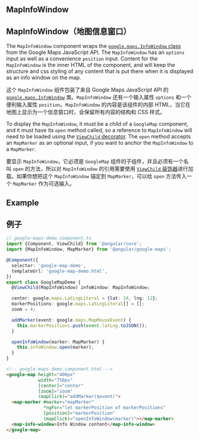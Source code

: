 ## MapInfoWindow

## MapInfoWindow（地图信息窗口）

The `MapInfoWindow` component wraps the [`google.maps.InfoWindow` class](https://developers.google.com/maps/documentation/javascript/reference/info-window#InfoWindow) from the Google Maps JavaScript API. The `MapInfoWindow` has an `options` input as well as a convenience `position` input. Content for the `MapInfoWindow` is the inner HTML of the component, and will keep the structure and css styling of any content that is put there when it is displayed as an info window on the map.

这个 `MapInfoWindow` 组件包装了来自 Google Maps JavaScript API 的 [`google.maps.InfoWindow`](https://developers.google.com/maps/documentation/javascript/reference/info-window#InfoWindow) 类。`MapInfoWindow` 还有一个输入属性 `options` 和一个便利输入属性 `position`。`MapInfoWindow` 的内容是该组件的内部 HTML，当它在地图上显示为一个信息窗口时，会保留所有内容的结构和 CSS 样式。

To display the `MapInfoWindow`, it must be a child of a `GoogleMap` component, and it must have its `open` method called, so a reference to `MapInfoWindow` will need to be loaded using the [`ViewChild` decorator](https://angular.io/api/core/ViewChild). The `open` method accepts an `MapMarker` as an optional input, if you want to anchor the `MapInfoWindow` to a `MapMarker`.

要显示 `MapInfoWindow`，它必须是 `GoogleMap` 组件的子组件，并且必须有一个名叫 `open` 的方法，所以对 `MapInfoWindow` 的引用需要使用 [`ViewChild` 装饰器](https://angular.cn/api/core/ViewChild)进行加载。如果你想把这个 `MapInfoWindow` 锚定到 `MapMarker`，可以给 `open` 方法传入一个 `MapMarker` 作为可选输入。

## Example

## 例子

```typescript
// google-maps-demo.component.ts
import {Component, ViewChild} from '@angular/core';
import {MapInfoWindow, MapMarker} from '@angular/google-maps';

@Component({
  selector: 'google-map-demo',
  templateUrl: 'google-map-demo.html',
})
export class GoogleMapDemo {
  @ViewChild(MapInfoWindow) infoWindow: MapInfoWindow;

  center: google.maps.LatLngLiteral = {lat: 24, lng: 12};
  markerPositions: google.maps.LatLngLiteral[] = [];
  zoom = 4;

  addMarker(event: google.maps.MapMouseEvent) {
    this.markerPositions.push(event.latLng.toJSON());
  }

  openInfoWindow(marker: MapMarker) {
    this.infoWindow.open(marker);
  }
}
```

```html
<!-- google-maps-demo.component.html -->
<google-map height="400px"
            width="750px"
            [center]="center"
            [zoom]="zoom"
            (mapClick)="addMarker($event)">
  <map-marker #marker="mapMarker"
              *ngFor="let markerPosition of markerPositions"
              [position]="markerPosition"
              (mapClick)="openInfoWindow(marker)"></map-marker>
  <map-info-window>Info Window content</map-info-window>
</google-map>
```
